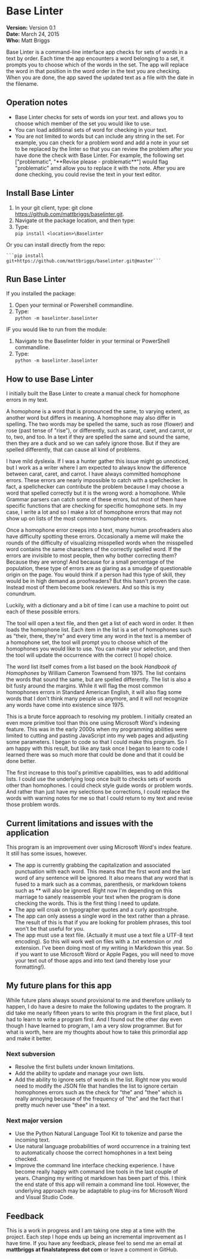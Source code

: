 # Base Linter

**Version:**  Version 0.1  
**Date:**  March 24, 2015  
**Who:** Matt Briggs

Base Linter is a command-line interface app checks for sets of words in a text by order. Each time the app encounters a word belonging to a set, it prompts you to choose which of the words in the set. The app will replace the word in that position in the word order in the text you are checking. When you are done, the app saved the updated text as a file with the date in the filename.

## Operation notes

 - Base Linter checks for sets of words ion your text. and allows you to choose which member of the set you would like to use.
 - You can load additional sets of word for checking in your text.
 - You are not limited to words but can include any string in the set. For example, you can check for a problem word and add a note in your set to be replaced by the linter so that you can review the problem after you have done the check with Base Linter. For example, the following set ["problematic", "\*\*Revise please - problematic\*\*"] would flag "problematic" amd allow you to replace it with the note. After you are done checking, you could revise the text in your text editor.

## Install Base Linter

1.  In your git client, type:
    git clone https://github.com/mattbriggs/baselinter.git.
3.  Navigate ot the package location, and then type:
4.  Type:  
    ```pip install <location>\Baselinter```

Or you can install directly from the repo:

    ```pip install git+https://github.com/mattbriggs/baselinter.git@master```

## Run Base Linter

If you installed the package:

1.  Open your terminal or Powershell commandline.
2.  Type:  
    ```python -m baselinter.baselinter```

IF you would like to run from the module:

1.  Navigate to the Baselinter folder in your terminal or PowerShell commandline.
2.  Type:  
    ```python -m baselinter.baselinter```


## How to use Base Linter

I initially built the Base Linter to create a manual check for homophone errors in my text.

A homophone is a word that is pronounced the same, to varying extent, as another word but differs in meaning. A homophone may also differ in spelling. The two words may be spelled the same, such as rose (flower) and rose (past tense of "rise"), or differently, such as carat, caret, and carrot, or to, two, and too. In a text if they are spelled the same and sound the same, then they are a duck and so we can safely ignore those. But if they are spelled differently, that can cause all kind of problems.

I have mild dyslexia. If I was a hunter gather this issue might go unnoticed, but I work as a writer where I am expected to always know the difference between carat, caret, and carrot. I have always committed homophone errors. These errors are nearly impossible to catch with a spellchecker. In fact, a spellchecker can contribute the problem because I may choose a word that spelled correctly but it is the wrong word: a homophone. While Grammar parsers can catch some of these errors, but most of them have specific functions that are checking for specific homophone sets. In my case, I write a lot and so I make a lot of homophone errors that may not show up on lists of the most common homophone errors.

Once a homophone error creeps into a text, many human proofreaders also have difficulty spotting these errors. Occasionally a meme will make the rounds of the difficulty of visualizing misspelled words when the misspelled word contains the same characters of the correctly spelled word. If the errors are invisible to most people, then why bother correcting them? Because they are wrong! And because for a small percentage of the population, these type of errors are as glaring as a smudge of questionable origin on the page. You would think if a person had this type of skill, they would be in high demand as proofreaders? But this hasn't proven the case. Instead most of them become book reviewers. And so this is my conundrum.

Luckily, with a dictionary and a bit of time I can use a machine to point out each of these possible errors.

The tool will open a text file, and then get a list of each word in order. It then loads the homophone list. Each item in the list is a set of homophones such as "their, there, they're" and every time any word in the text is a member of a homophone set, the tool will prompt you to choose which of the homophones you would like to use. You can make your selection, and then the tool will update the occurrence with the correct (I hope) choice.

The word list itself comes from a list based on the book _Handbook of Homophones_ by William Cameron Townsend from 1975. The list contains the words that sound the same, but are spelled differently. The list is also a bit fusty around the margins. While it will flag the most common homophones errors in Standard American English, it will also flag some words that I don't think many people us anymore, and it will not recognize any words have come into existence since 1975.

This is a brute force approach to resolving my problem. I initially created an even more primitive tool  than this one using Microsoft Word's indexing feature. This was in the early 2000s when my programming abilities were limited to cutting and pasting JavaScript into my web pages and adjusting some parameters. I began to code so that I could make this program. So I am happy with this result, but like any task once I began to learn to code I learned there was so much more that could be done and that it could be done better.

The first increase to this tool's primitive capabilities, was to add additional lists. I could use the underlying loop once built to checks sets of words other than homophones. I could check style guide words or problem words. And rather than just have my selections be corrections, I could replace the words with warning notes for me so that I could return to my text and revise those problem words.

## Current limitations and issues with the application

This program is an improvement over using Microsoft Word's index feature. It still has some issues, however.

 - The app is currently grabbing the capitalization and associated punctuation with each word. This means that the first word and the last word of any sentence will be ignored. It also means that any word that is fused to a mark such as a commas, parenthesis, or markdown tokens such as ** will also be ignored. Right now I'm depending on this marriage to sanely reassemble your text when the program is done checking the words. This is the first thing I need to update.
- The app will croak on typographer quotes and a curly apostrophe. 
 - The app can only assess a single word in the text rather than a phrase. The result of this is that if you are looking for problem phrases, this tool won't be that useful for you.
 - The app must use a text file. (Actually it must use a text file a UTF-8 text encoding). So this will work well on files with a .txt extension or .md extension. I've been doing most of my writing in Markdown this year. So if you want to use Microsoft Word or Apple Pages, you will need to move your text out of those apps and into text (and thereby lose your formatting!).


 ## My future plans for this app

While future plans always sound provisional to me and therefore unlikely to happen, I do have a desire to make the following updates to the program. It did take me nearly fifteen years to write this program in the first place, but I had to learn to write a program first. And I found out the other day even though I have learned to program, I am a very slow programmer. But for what is worth, here are my thoughts about how to take this primordial app and make it better.

### Next subversion

- Resolve the first bullets under known limitations.
- Add the ability to update and manage your own lists.
- Add the ability to ignore sets of words in the list. Right now you would need to modify the JSON file that handles the list to ignore certain homophones errors such as the check for "the" and "thee" which is really annoying because of the frequency of "the" and the fact that I pretty much never use "thee" in a text.

### Next major version

- Use the Python Natural Language Tool Kit to tokenize and parse the incoming text.
- Use natural language probabilities of word occurrence in a training text to automatically choose the correct homophones in a text being checked.
- Improve the command line interface checking experience. I have become really happy with command line tools in the last couple of years. Changing my writing ot markdown has been part of this. I think the end state of this app will remain a command line tool. However, the underlying approach may be adaptable to plug-ins for Microsoft Word and Visual Studio Code.

## Feedback

This is a work in progress and I am taking one step at a time with the project. Each step I hope ends up being an incremental improvement as I have time. If you have any feedback, please feel to send me an email at **mattbriggs at finalstatepress dot com** or leave a comment in GitHub.